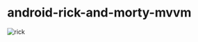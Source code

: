 # android-rick-and-morty-mvvm

![rick](https://user-images.githubusercontent.com/83028055/196734278-6066ed06-a029-4430-8531-1cf9dcf201ea.gif)
